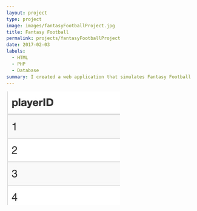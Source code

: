 ```yaml
---
layout: project
type: project
image: images/fantasyFootballProject.jpg
title: Fantasy Football
permalink: projects/fantasyFootballProject
date: 2017-02-03
labels:
  - HTML
  - PHP
  - Database
summary: I created a web application that simulates Fantasy Football
---
```

<img class="ui medium right floated rounded image" src="/images/fantasyFootballProject.jpg">
